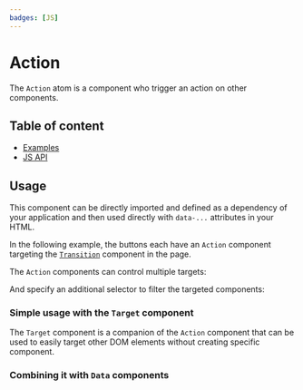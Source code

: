 ```yaml
---
badges: [JS]
---
```


# Action <Badges :texts="$frontmatter.badges" />

The `Action` atom is a component who trigger an action on other components.

## Table of content

- [Examples](./examples.html)
- [JS API](./js-api.html)

## Usage

This component can be directly imported and defined as a dependency of your application and then used directly with `data-...` attributes in your HTML.

In the following example, the buttons each have an `Action` component targeting the [`Transition`](/components/primitives/Transition/index.html) component in the page.

<PreviewPlayground
  :html="() => import('./stories/basic/app.twig')"
  :script="() => import('./stories/basic/app.js?raw')"
  />

The `Action` components can control multiple targets:

<PreviewPlayground
  :html="() => import('./stories/basic/app-multiple.twig')"
  :script="() => import('./stories/basic/app.js?raw')"
  />

And specify an additional selector to filter the targeted components:

<PreviewPlayground
  :html="() => import('./stories/basic/app-selector.twig')"
  :script="() => import('./stories/basic/app.js?raw')"
  />


### Simple usage with the `Target` component

The `Target` component is a companion of the `Action` component that can be used to easily target other DOM elements without creating specific component.

<PreviewPlayground
  :html="() => import('./stories/target/app.twig')"
  :script="() => import('./stories/target/app.js?raw')"
  />

### Combining it with `Data` components

<PreviewPlayground
  :html="() => import('./stories/counter/app.twig')"
  :script="() => import('./stories/counter/app.js?raw')"
  />
